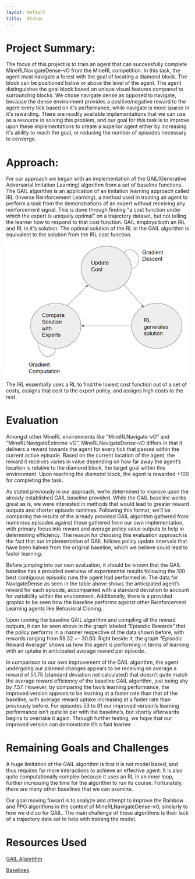 ```yaml
---
layout: default
title:  Status
---
```


# Project Summary:
The focus of this project is to train an agent that can successfully complete MineRLNavigateDense-vO from the MineRL competition. In this task, the agent must navigate a forest with the goal of locating a diamond block. The block can be positioned below or above the level of the agent. The agent distinguishes the goal block based on unique visual features compared to surrounding blocks. We chose navigate dense as opposed to navigate, because the dense environment provides a positive/negative reward to the agent every tick based on it's performance, while navigate is more sparse in it's rewarding. There are readily available implementations that we can use as a resource in solving this problem, and our goal for this task is to improve upon these implementations to create a superior agent either by increasing it's ability to reach the goal, or reducing the number of episodes necessary to converge. 

# Approach:
For our approach we began with an implementation of the GAIL(Generative Adversarial Imitation Learning) algorithm from a set of baseline functions. The GAIL algorithm is an application of an imitation learning approach called IRL (Inverse Reinforcement Learning), a method used in training an agent to perform a task from the demonstrations of an expert without receiving any reinforcement signal. This is done through finding "a cost function under which the expert is uniquely optimal" on a trajectory dataset, but not telling the learner how to respond to that cost function. GAIL employs both an IRL and RL in it's solution. The optimal solution of the RL in the GAIL algorithm is equivalent to the solution from the IRL cost function. 

![Image](images/IRL.PNG)

The IRL essentially uses a RL to find the lowest cost function out of a set of costs, assigns that cost to the expert policy, and assigns high costs to the rest. 



# Evaluation
Amongst other MineRL environments like “MineRLNavigate-vO” and “MineRLNavigateExtreme-vO”, MineRLNavigateDense-vO differs in that it delivers a reward towards the agent for every tick that passes within the current active episode. Based on the current location of the agent, the reward it receives varies in value depending on how far away the agent’s location is relative to the diamond block, the target goal within this environment. Upon reaching the diamond block, the agent is rewarded +100 for completing the task.

As stated previously in our approach, we’re determined to improve upon the already established GAIL baseline provided. While the GAIL baseline works great as is, we were interested in methods that would lead to greater reward outputs and shorter episode runtimes. Following this format, we’ll be comparing the results of the already provided GAIL algorithm gathered from numerous episodes against those gathered from our own implementation, with primary focus into reward and average policy value outputs to help in determining efficiency. The reason for choosing this evaluation approach is the fact that our implementation of GAIL follows policy update intervals that have been halved from the original baseline, which we believe could lead to faster learning.

Before jumping into our own evaluation, it should be known that the GAIL baseline has a provided overview of experimental results following the 100 best contiguous episodic runs the agent had performed in. The data for NavigateDense as seen in the table above shows the anticipated agent’s reward for each episode, accompanied with a standard deviation to account for variability within the environment. Additionally, there is a provided graphic to be seen how the baseline performs against other Reinforcement Learning agents like Behavioral Cloning.

Upon running the baseline GAIL algorithm and compiling all the reward outputs, it can be seen above in the graph labeled “Episodic Rewards” that the policy performs in a manner respective of the data shown before, with rewards ranging from 59.32 +- 30.60. Right beside it, the graph “Episodic Reward Average” shows us how the agent is performing in terms of learning with an uptake in anticipated average reward per episode.

In comparison to our own improvement of the GAIL algorithm, the agent undergoing our planned changes appears to be receiving on average a reward of 51.75 (standard deviation not calculated) that doesn’t quite match the average reward efficiency of the baseline GAIL algorithm, just being shy by 7.57. However, by comparing the two’s learning performance, the improved version appears to be learning at a faster rate than that of the baseline, with average reward uptake increasing at a faster rate than previously before. For episodes 53 to 81 our improved version’s learning performance isn’t quite to par with the baseline’s, but shortly afterwards begins to overtake it again. Through further testing, we hope that our improved version can demonstrate it’s a fast learner.

# Remaining Goals and Challenges
A huge limitation of the GAIL algorithm is that it is not model based, and thus requires far more interactions to achieve an effective agent. It is also quite computationally complex because it uses an RL in an inner loop, further increasing the time for the algorithm to run its course. Fortunately, there are many other baselines that we can examine. 

Our goal moving foward is to analyze and attempt to improve the Rainbow and PPO algorithms in the context of MineRLNavigateDense-vO, similarly to how we did so for GAIL. The main challenge of these algorithms is their lack of a trajectory data set to help with training the model. 

# Resources Used

[GAIL Algorithm](https://arxiv.org/pdf/1606.03476.pdf)

[Baselines](https://github.com/minerllabs/baselines/tree/master/general/chainerrl#getting-started).
